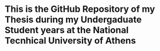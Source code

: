# This is the GitHub Repository of my Thesis during my Undergaduate Student years at the National Tecnhical University of Athens
